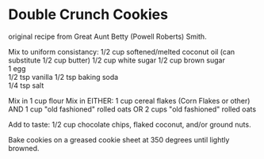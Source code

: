 Double Crunch Cookies
======================
original recipe from Great Aunt Betty (Powell Roberts) Smith.        

Mix to uniform consistancy:
1/2 cup softened/melted coconut oil (can substitute 1/2 cup butter)
1/2 cup white sugar
1/2 cup brown sugar                                 
1 egg                                                                                                                                                  
1/2 tsp vanilla
1/2 tsp baking soda                                                                                                
1/4 tsp salt

Mix in 1 cup flour
Mix in EITHER:
1 cup cereal flakes (Corn Flakes or other) AND 1 cup "old fashioned" rolled oats
OR
2 cups "old fashioned" rolled oats

Add to taste:
1/2 cup chocolate chips, flaked coconut, and/or ground nuts.

Bake cookies on a greased cookie sheet at 350 degrees until lightly browned.
